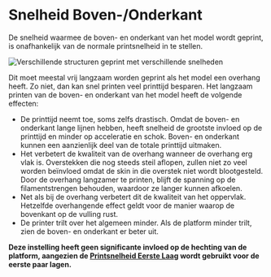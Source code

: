 Snelheid Boven-/Onderkant
====
De snelheid waarmee de boven- en onderkant van het model wordt geprint, is onafhankelijk van de normale printsnelheid in te stellen.

![Verschillende structuren geprint met verschillende snelheden](../../../articles/images/speed_difference.png)

Dit moet meestal vrij langzaam worden geprint als het model een overhang heeft. Zo niet, dan kan snel printen veel printtijd besparen. Het langzaam printen van de boven- en onderkant van het model heeft de volgende effecten:
* De printtijd neemt toe, soms zelfs drastisch. Omdat de boven- en onderkant lange lijnen hebben, heeft snelheid de grootste invloed op de printtijd en minder op acceleratie en schok. Boven- en onderkant kunnen een aanzienlijk deel van de totale printtijd uitmaken.
* Het verbetert de kwaliteit van de overhang wanneer de overhang erg vlak is. Overstekken die nog steeds steil aflopen, zullen niet zo veel worden beïnvloed omdat de skin in die overstek niet wordt blootgesteld. Door de overhang langzamer te printen, blijft de spanning op de filamentstrengen behouden, waardoor ze langer kunnen afkoelen.
* Net als bij de overhang verbetert dit de kwaliteit van het oppervlak. Hetzelfde overhangende effect geldt voor de manier waarop de bovenkant op de vulling rust.
* De printer trilt over het algemeen minder. Als de platform minder trilt, zien de boven- en onderkant er beter uit.

**Deze instelling heeft geen significante invloed op de hechting van de platform, aangezien de [Printsnelheid Eerste Laag](speed_print_layer_0.md) wordt gebruikt voor de eerste paar lagen.**